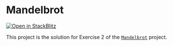 # Mandelbrot

[![Open in StackBlitz](https://developer.stackblitz.com/img/open_in_stackblitz.svg)](https://stackblitz.com/fork/github/stackblitz/ng-be-workshop/tree/main/solutions/webassembly/3-mandelbrot/step-2-workerpool?file=src%2Findex.html)

This project is the solution for Exercise 2 of the [`Mandelbrot`](../../../../exercises/webassembly/3-mandelbrot/step-2-workerpool) project.
